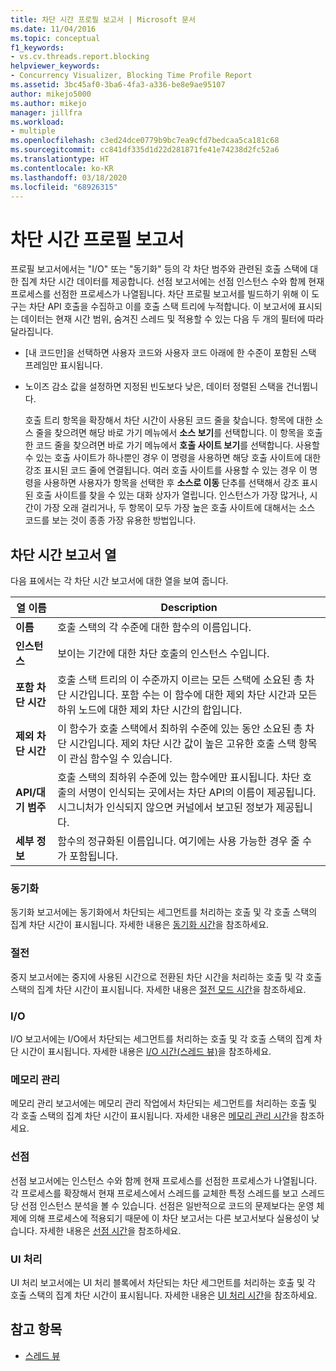 ```yaml
---
title: 차단 시간 프로필 보고서 | Microsoft 문서
ms.date: 11/04/2016
ms.topic: conceptual
f1_keywords:
- vs.cv.threads.report.blocking
helpviewer_keywords:
- Concurrency Visualizer, Blocking Time Profile Report
ms.assetid: 3bc45af0-3ba6-4fa3-a336-be8e9ae95107
author: mikejo5000
ms.author: mikejo
manager: jillfra
ms.workload:
- multiple
ms.openlocfilehash: c3ed24dce0779b9bc7ea9cfd7bedcaa5ca181c68
ms.sourcegitcommit: cc841df335d1d22d281871fe41e74238d2fc52a6
ms.translationtype: HT
ms.contentlocale: ko-KR
ms.lasthandoff: 03/18/2020
ms.locfileid: "68926315"
---
```

# <a name="blocking-time-profile-report"></a>차단 시간 프로필 보고서
프로필 보고서에서는 "I/O" 또는 "동기화" 등의 각 차단 범주와 관련된 호출 스택에 대한 집계 차단 시간 데이터를 제공합니다. 선점 보고서에는 선점 인스턴스 수와 함께 현재 프로세스를 선점한 프로세스가 나열됩니다. 차단 프로필 보고서를 빌드하기 위해 이 도구는 차단 API 호출을 수집하고 이를 호출 스택 트리에 누적합니다. 이 보고서에 표시되는 데이터는 현재 시간 범위, 숨겨진 스레드 및 적용할 수 있는 다음 두 개의 필터에 따라 달라집니다.

- [내 코드만]을 선택하면 사용자 코드와 사용자 코드 아래에 한 수준이 포함된 스택 프레임만 표시됩니다.

- 노이즈 감소 값을 설정하면 지정된 빈도보다 낮은, 데이터 정렬된 스택을 건너뜁니다.

  호출 트리 항목을 확장해서 차단 시간이 사용된 코드 줄을 찾습니다. 항목에 대한 소스 줄을 찾으려면 해당 바로 가기 메뉴에서 **소스 보기**를 선택합니다. 이 항목을 호출한 코드 줄을 찾으려면 바로 가기 메뉴에서 **호출 사이트 보기**를 선택합니다. 사용할 수 있는 호출 사이트가 하나뿐인 경우 이 명령을 사용하면 해당 호출 사이트에 대한 강조 표시된 코드 줄에 연결됩니다. 여러 호출 사이트를 사용할 수 있는 경우 이 명령을 사용하면 사용자가 항목을 선택한 후 **소스로 이동** 단추를 선택해서 강조 표시된 호출 사이트를 찾을 수 있는 대화 상자가 열립니다. 인스턴스가 가장 많거나, 시간이 가장 오래 걸리거나, 두 항목이 모두 가장 높은 호출 사이트에 대해서는 소스 코드를 보는 것이 종종 가장 유용한 방법입니다.

## <a name="blocking-time-report-columns"></a>차단 시간 보고서 열
 다음 표에서는 각 차단 시간 보고서에 대한 열을 보여 줍니다.

|열 이름|Description|
|-----------------|-----------------|
|**이름**|호출 스택의 각 수준에 대한 함수의 이름입니다.|
|**인스턴스**|보이는 기간에 대한 차단 호출의 인스턴스 수입니다.|
|**포함 차단 시간**|호출 스택 트리의 이 수준까지 이르는 모든 스택에 소요된 총 차단 시간입니다. 포함 수는 이 함수에 대한 제외 차단 시간과 모든 하위 노드에 대한 제외 차단 시간의 합입니다.|
|**제외 차단 시간**|이 함수가 호출 스택에서 최하위 수준에 있는 동안 소요된 총 차단 시간입니다. 제외 차단 시간 값이 높은 고유한 호출 스택 항목이 관심 함수일 수 있습니다.|
|**API/대기 범주**|호출 스택의 최하위 수준에 있는 함수에만 표시됩니다. 차단 호출의 서명이 인식되는 곳에서는 차단 API의 이름이 제공됩니다. 시그니처가 인식되지 않으면 커널에서 보고된 정보가 제공됩니다.|
|**세부 정보**|함수의 정규화된 이름입니다. 여기에는 사용 가능한 경우 줄 수가 포함됩니다.|

### <a name="synchronization"></a>동기화
 동기화 보고서에는 동기화에서 차단되는 세그먼트를 처리하는 호출 및 각 호출 스택의 집계 차단 시간이 표시됩니다. 자세한 내용은 [동기화 시간](../profiling/synchronization-time.md)을 참조하세요.

### <a name="sleep"></a>절전
 중지 보고서에는 중지에 사용된 시간으로 전환된 차단 시간을 처리하는 호출 및 각 호출 스택의 집계 차단 시간이 표시됩니다. 자세한 내용은 [절전 모드 시간](../profiling/sleep-time.md)을 참조하세요.

### <a name="io"></a>I/O
 I/O 보고서에는 I/O에서 차단되는 세그먼트를 처리하는 호출 및 각 호출 스택의 집계 차단 시간이 표시됩니다. 자세한 내용은 [I/O 시간(스레드 뷰)](../profiling/i-o-time-threads-view.md)을 참조하세요.

### <a name="memory-management"></a>메모리 관리
 메모리 관리 보고서에는 메모리 관리 작업에서 차단되는 세그먼트를 처리하는 호출 및 각 호출 스택의 집계 차단 시간이 표시됩니다. 자세한 내용은 [메모리 관리 시간](../profiling/memory-management-time.md)을 참조하세요.

### <a name="preemption"></a>선점
 선점 보고서에는 인스턴스 수와 함께 현재 프로세스를 선점한 프로세스가 나열됩니다.  각 프로세스를 확장해서 현재 프로세스에서 스레드를 교체한 특정 스레드를 보고 스레드당 선점 인스턴스 분석을 볼 수 있습니다. 선점은 일반적으로 코드의 문제보다는 운영 체제에 의해 프로세스에 적용되기 때문에 이 차단 보고서는 다른 보고서보다 실용성이 낮습니다. 자세한 내용은 [선점 시간](../profiling/preemption-time.md)을 참조하세요.

### <a name="ui-processing"></a>UI 처리
 UI 처리 보고서에는 UI 처리 블록에서 차단되는 차단 세그먼트를 처리하는 호출 및 각 호출 스택의 집계 차단 시간이 표시됩니다. 자세한 내용은 [UI 처리 시간](../profiling/ui-processing-time.md)을 참조하세요.

## <a name="see-also"></a>참고 항목
- [스레드 뷰](../profiling/threads-view-parallel-performance.md)